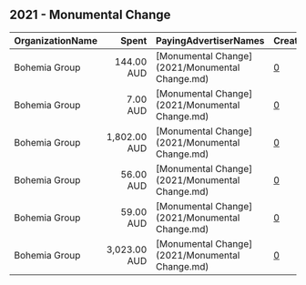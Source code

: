 ## 2021 - Monumental Change 
|OrganizationName|Spent|PayingAdvertiserNames|CreativeUrls|Impressions|Genders|AgeBrackets|CountryCodes|BillingAddresses|CandidateBallotInformation|
|:---|---:|:---|:---|---:|:---|:---|:---|:---|:---|
|Bohemia Group|144.00 AUD|[Monumental Change](2021/Monumental Change.md)|[0](https://www.snap.com/political-ads/asset/4fa80b0f64bc2d799fed20980f8f0ed333c0c091254afb8aab0e303fdcfafc64?mediaType=mp4)|18,210||18+|australia|"10-16 Charles St,Redfern,2016,AU"||
|Bohemia Group|7.00 AUD|[Monumental Change](2021/Monumental Change.md)|[0](https://www.snap.com/political-ads/asset/4fa80b0f64bc2d799fed20980f8f0ed333c0c091254afb8aab0e303fdcfafc64?mediaType=mp4)|1,071||18+|australia|"10-16 Charles St,Redfern,2016,AU"||
|Bohemia Group|1,802.00 AUD|[Monumental Change](2021/Monumental Change.md)|[0](https://www.snap.com/political-ads/asset/4fa80b0f64bc2d799fed20980f8f0ed333c0c091254afb8aab0e303fdcfafc64?mediaType=mp4)|461,286||18+|australia|"10-16 Charles St,Redfern,2016,AU"||
|Bohemia Group|56.00 AUD|[Monumental Change](2021/Monumental Change.md)|[0](https://www.snap.com/political-ads/asset/4fa80b0f64bc2d799fed20980f8f0ed333c0c091254afb8aab0e303fdcfafc64?mediaType=mp4)|9,412||17-|australia|"10-16 Charles St,Redfern,2016,AU"||
|Bohemia Group|59.00 AUD|[Monumental Change](2021/Monumental Change.md)|[0](https://www.snap.com/political-ads/asset/4fa80b0f64bc2d799fed20980f8f0ed333c0c091254afb8aab0e303fdcfafc64?mediaType=mp4)|7,206||18+|australia|"10-16 Charles St,Redfern,2016,AU"||
|Bohemia Group|3,023.00 AUD|[Monumental Change](2021/Monumental Change.md)|[0](https://www.snap.com/political-ads/asset/4fa80b0f64bc2d799fed20980f8f0ed333c0c091254afb8aab0e303fdcfafc64?mediaType=mp4)|702,611||18+|australia|"10-16 Charles St,Redfern,2016,AU"||
